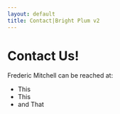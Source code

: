 ```yaml
---
layout: default
title: Contact|Bright Plum v2
---
```

# Contact Us!
Frederic Mitchell can be reached at:
* This
* This
* and That

